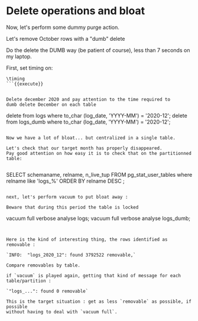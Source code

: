 # Delete operations and bloat

Now, let's perform some dummy purge action.

Let's remove October rows with a "dumb" delete

Do the delete the DUMB way (be patient of course), less than 7 seconds on my laptop.


First, set timing on:

```
\timing
```{{execute}}


Delete december 2020 and pay attention to the time required to
dumb delete December on each table

```
delete from logs
    where to_char (log_date, 'YYYY-MM') = '2020-12';
delete from logs_dumb
    where to_char (log_date, 'YYYY-MM') = '2020-12';
```{{execute}}

Now we have a lot of bloat... but centralized in a single table.

Let's check that our target month has properly disappeared.
Pay good attention on how easy it is to check that on the partitionned table:


```
SELECT schemaname,
    relname,
    n_live_tup
FROM pg_stat_user_tables
    where relname like 'logs_%'
ORDER BY relname DESC ;
```{{execute}}

next, let's perform vacuum to put bloat away :

Beware that during this period the table is locked

```
vacuum full verbose analyse logs;
vacuum full verbose analyse logs_dumb;
```{{execute}}


Here is the kind of interesting thing, the rows identified as removable :

`INFO:  "logs_2020_12": found 3792522 removable,`

Compare removables by table.

if `vacuum` is played again, getting that kind of message for each table/partition :

`"logs_...": found 0 removable`

This is the target situation : get as less `removable` as possible, if possible
without having to deal with `vacuum full`.